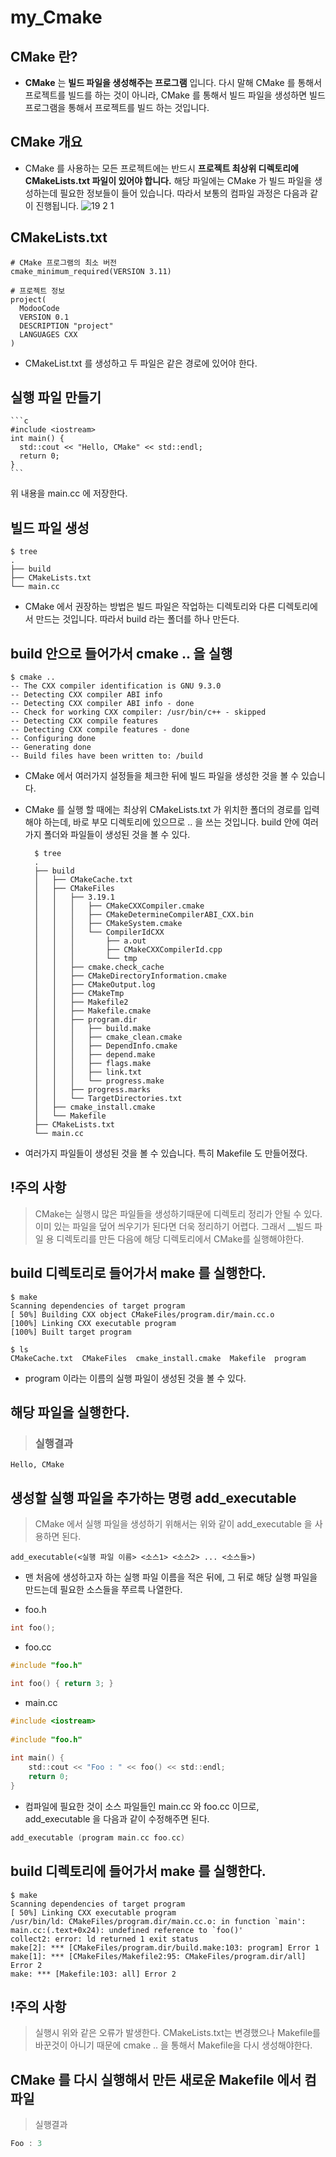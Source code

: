 # my_Cmake
## CMake 란?
- __CMake__ 는 __빌드 파일을 생성해주는 프로그램__ 입니다. 다시 말해 CMake 를 통해서 프로젝트를 빌드를 하는 것이 아니라, CMake 를 통해서 빌드 파일을 생성하면 빌드 프로그램을 통해서 프로젝트를 빌드 하는 것입니다.

## CMake 개요
- CMake 를 사용하는 모든 프로젝트에는 반드시 __프로젝트 최상위 디렉토리에 CMakeLists.txt 파일이 있어야 합니다.__ 해당 파일에는 CMake 가 빌드 파일을 생성하는데 필요한 정보들이 들어 있습니다. 따라서 보통의 컴파일 과정은 다음과 같이 진행됩니다.
![19 2 1](https://user-images.githubusercontent.com/113752736/204235135-643c782d-a0cf-422f-ad43-7d92a3336815.png)

## CMakeLists.txt
    # CMake 프로그램의 최소 버전
    cmake_minimum_required(VERSION 3.11)

    # 프로젝트 정보
    project(
      ModooCode
      VERSION 0.1
      DESCRIPTION "project" 
      LANGUAGES CXX 
    )
- CMakeList.txt 를 생성하고 두 파일은 같은 경로에 있어야 한다.    
## 실행 파일 만들기
    ```c
    #include <iostream>
    int main() {
      std::cout << "Hello, CMake" << std::endl;
      return 0;
    }
    ```
    
위 내용을 main.cc 에 저장한다.
## 빌드 파일 생성
    $ tree
    .
    ├── build
    ├── CMakeLists.txt
    └── main.cc
    
- CMake 에서 권장하는 방법은 빌드 파일은 작업하는 디렉토리와 다른 디렉토리에서 만드는 것입니다. 따라서 build 라는 폴더를 하나 만든다.


## build 안으로 들어가서 cmake .. 을 실행
    $ cmake ..
    -- The CXX compiler identification is GNU 9.3.0
    -- Detecting CXX compiler ABI info
    -- Detecting CXX compiler ABI info - done
    -- Check for working CXX compiler: /usr/bin/c++ - skipped
    -- Detecting CXX compile features
    -- Detecting CXX compile features - done
    -- Configuring done
    -- Generating done
    -- Build files have been written to: /build
 
- CMake 에서 여러가지 설정들을 체크한 뒤에 빌드 파일을 생성한 것을 볼 수 있습니다.

- CMake 를 실행 할 때에는 최상위 CMakeLists.txt 가 위치한 폴더의 경로를 입력해야 하는데, 바로 부모 디렉토리에 있으므로 .. 을 쓰는 것입니다. build 안에 여러가지 폴더와 파일들이 생성된 것을 볼 수 있다.

        $ tree
        .
        ├── build
        │   ├── CMakeCache.txt
        │   ├── CMakeFiles
        │   │   ├── 3.19.1
        │   │   │   ├── CMakeCXXCompiler.cmake
        │   │   │   ├── CMakeDetermineCompilerABI_CXX.bin
        │   │   │   ├── CMakeSystem.cmake
        │   │   │   └── CompilerIdCXX
        │   │   │       ├── a.out
        │   │   │       ├── CMakeCXXCompilerId.cpp
        │   │   │       └── tmp
        │   │   ├── cmake.check_cache
        │   │   ├── CMakeDirectoryInformation.cmake
        │   │   ├── CMakeOutput.log
        │   │   ├── CMakeTmp
        │   │   ├── Makefile2
        │   │   ├── Makefile.cmake
        │   │   ├── program.dir
        │   │   │   ├── build.make
        │   │   │   ├── cmake_clean.cmake
        │   │   │   ├── DependInfo.cmake
        │   │   │   ├── depend.make
        │   │   │   ├── flags.make
        │   │   │   ├── link.txt
        │   │   │   └── progress.make
        │   │   ├── progress.marks
        │   │   └── TargetDirectories.txt
        │   ├── cmake_install.cmake
        │   └── Makefile
        ├── CMakeLists.txt
        └── main.cc
    
- 여러가지 파일들이 생성된 것을 볼 수 있습니다. 특히 Makefile 도 만들어졌다.

## !주의 사항
> CMake는 실행시 많은 파일들을 생성하기때문에 디렉토리 정리가 안될 수 있다. 이미 있는 파일을 덮어 씌우기가 된다면 더욱 정리하기 어렵다. 그래서 __빌드 파일 용 디렉토리를 만든 다음에 해당 디렉토리에서 CMake를 실행해야한다.

## build 디렉토리로 들어가서 make 를 실행한다.
    $ make
    Scanning dependencies of target program
    [ 50%] Building CXX object CMakeFiles/program.dir/main.cc.o
    [100%] Linking CXX executable program
    [100%] Built target program

    $ ls
    CMakeCache.txt  CMakeFiles  cmake_install.cmake  Makefile  program
 
- program 이라는 이름의 실행 파일이 생성된 것을 볼 수 있다.

## 해당 파일을 실행한다.
> ### 실행결과
    Hello, CMake

## 생성할 실행 파일을 추가하는 명령 add_executable
> CMake 에서 실행 파일을 생성하기 위해서는 위와 같이 add_executable 을 사용하면 된다.
    
    add_executable(<실행 파일 이름> <소스1> <소스2> ... <소스들>)
- 맨 처음에 생성하고자 하는 실행 파일 이름을 적은 뒤에, 그 뒤로 해당 실행 파일을 만드는데 필요한 소스들을 쭈르륵 나열한다.

- foo.h
```c
int foo();
```
- foo.cc
```c
#include "foo.h"

int foo() { return 3; }
```

- main.cc
```c
#include <iostream>
    
#include "foo.h"
    
int main() {
    std::cout << "Foo : " << foo() << std::endl;
    return 0;
}
```

- 컴파일에 필요한 것이 소스 파일들인 main.cc 와 foo.cc 이므로, add_executable 을 다음과 같이 수정해주면 된다.
```c
add_executable (program main.cc foo.cc)
```
##  build 디렉토리에 들어가서 make 를 실행한다.
    $ make
    Scanning dependencies of target program
    [ 50%] Linking CXX executable program
    /usr/bin/ld: CMakeFiles/program.dir/main.cc.o: in function `main':
    main.cc:(.text+0x24): undefined reference to `foo()'
    collect2: error: ld returned 1 exit status
    make[2]: *** [CMakeFiles/program.dir/build.make:103: program] Error 1
    make[1]: *** [CMakeFiles/Makefile2:95: CMakeFiles/program.dir/all] Error 2
    make: *** [Makefile:103: all] Error 2

## !주의 사항
> 실행시 위와 같은 오류가 발생한다. CMakeLists.txt는 변경했으나 Makefile를 바꾼것이 아니기 때문에 cmake .. 을 통해서 Makefile을 다시 생성해야한다.

##  CMake 를 다시 실행해서 만든 새로운 Makefile 에서 컴파일
> 실행결과
```c
Foo : 3
```
